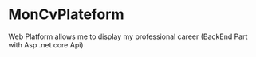 # MonCvPlateform
Web Platform allows me to display my professional career (BackEnd Part with Asp .net core Api)
